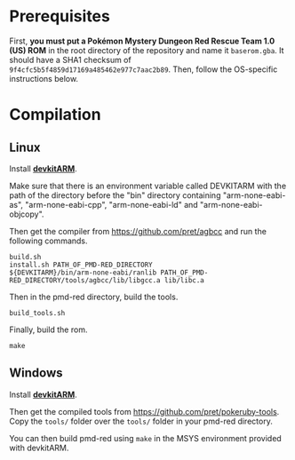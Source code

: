 # Prerequisites

First, **you must put a Pokémon Mystery Dungeon Red Rescue Team 1.0 (US) ROM** in the root directory of the repository and name it `baserom.gba`. It should have a SHA1 checksum of `9f4cfc5b5f4859d17169a485462e977c7aac2b89`. Then, follow the OS-specific instructions below.

# Compilation

## Linux

Install [**devkitARM**](http://devkitpro.org/wiki/Getting_Started/devkitARM).

Make sure that there is an environment variable called DEVKITARM with the path of the directory before the "bin" directory containing "arm-none-eabi-as", "arm-none-eabi-cpp", "arm-none-eabi-ld" and "arm-none-eabi-objcopy".

Then get the compiler from https://github.com/pret/agbcc and run the following commands.

	build.sh
	install.sh PATH_OF_PMD-RED_DIRECTORY
	${DEVKITARM}/bin/arm-none-eabi/ranlib PATH_OF_PMD-RED_DIRECTORY/tools/agbcc/lib/libgcc.a lib/libc.a

Then in the pmd-red directory, build the tools.

	build_tools.sh

Finally, build the rom.

	make

## Windows

Install [**devkitARM**](http://devkitpro.org/wiki/Getting_Started/devkitARM).

Then get the compiled tools from https://github.com/pret/pokeruby-tools. Copy the `tools/` folder over the `tools/` folder in your pmd-red directory.

You can then build pmd-red using `make` in the MSYS environment provided with devkitARM.
